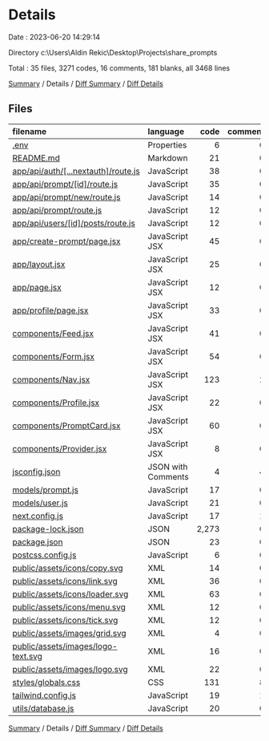 # Details

Date : 2023-06-20 14:29:14

Directory c:\\Users\\Aldin Rekic\\Desktop\\Projects\\share_prompts

Total : 35 files,  3271 codes, 16 comments, 181 blanks, all 3468 lines

[Summary](results.md) / Details / [Diff Summary](diff.md) / [Diff Details](diff-details.md)

## Files
| filename | language | code | comment | blank | total |
| :--- | :--- | ---: | ---: | ---: | ---: |
| [.env](/.env) | Properties | 6 | 0 | 1 | 7 |
| [README.md](/README.md) | Markdown | 21 | 0 | 14 | 35 |
| [app/api/auth/[...nextauth]/route.js](/app/api/auth/%5B...nextauth%5D/route.js) | JavaScript | 38 | 0 | 9 | 47 |
| [app/api/prompt/[id]/route.js](/app/api/prompt/%5Bid%5D/route.js) | JavaScript | 35 | 0 | 14 | 49 |
| [app/api/prompt/new/route.js](/app/api/prompt/new/route.js) | JavaScript | 14 | 0 | 5 | 19 |
| [app/api/prompt/route.js](/app/api/prompt/route.js) | JavaScript | 12 | 0 | 4 | 16 |
| [app/api/users/[id]/posts/route.js](/app/api/users/%5Bid%5D/posts/route.js) | JavaScript | 12 | 0 | 4 | 16 |
| [app/create-prompt/page.jsx](/app/create-prompt/page.jsx) | JavaScript JSX | 45 | 0 | 10 | 55 |
| [app/layout.jsx](/app/layout.jsx) | JavaScript JSX | 25 | 0 | 4 | 29 |
| [app/page.jsx](/app/page.jsx) | JavaScript JSX | 12 | 0 | 3 | 15 |
| [app/profile/page.jsx](/app/profile/page.jsx) | JavaScript JSX | 33 | 0 | 14 | 47 |
| [components/Feed.jsx](/components/Feed.jsx) | JavaScript JSX | 41 | 0 | 12 | 53 |
| [components/Form.jsx](/components/Form.jsx) | JavaScript JSX | 54 | 0 | 4 | 58 |
| [components/Nav.jsx](/components/Nav.jsx) | JavaScript JSX | 123 | 2 | 12 | 137 |
| [components/Profile.jsx](/components/Profile.jsx) | JavaScript JSX | 22 | 0 | 3 | 25 |
| [components/PromptCard.jsx](/components/PromptCard.jsx) | JavaScript JSX | 60 | 0 | 8 | 68 |
| [components/Provider.jsx](/components/Provider.jsx) | JavaScript JSX | 8 | 0 | 3 | 11 |
| [jsconfig.json](/jsconfig.json) | JSON with Comments | 4 | 4 | 0 | 8 |
| [models/prompt.js](/models/prompt.js) | JavaScript | 17 | 0 | 4 | 21 |
| [models/user.js](/models/user.js) | JavaScript | 21 | 0 | 6 | 27 |
| [next.config.js](/next.config.js) | JavaScript | 17 | 1 | 1 | 19 |
| [package-lock.json](/package-lock.json) | JSON | 2,273 | 0 | 1 | 2,274 |
| [package.json](/package.json) | JSON | 23 | 0 | 1 | 24 |
| [postcss.config.js](/postcss.config.js) | JavaScript | 6 | 0 | 1 | 7 |
| [public/assets/icons/copy.svg](/public/assets/icons/copy.svg) | XML | 14 | 0 | 0 | 14 |
| [public/assets/icons/link.svg](/public/assets/icons/link.svg) | XML | 36 | 0 | 1 | 37 |
| [public/assets/icons/loader.svg](/public/assets/icons/loader.svg) | XML | 63 | 0 | 1 | 64 |
| [public/assets/icons/menu.svg](/public/assets/icons/menu.svg) | XML | 12 | 0 | 0 | 12 |
| [public/assets/icons/tick.svg](/public/assets/icons/tick.svg) | XML | 12 | 0 | 0 | 12 |
| [public/assets/images/grid.svg](/public/assets/images/grid.svg) | XML | 4 | 0 | 1 | 5 |
| [public/assets/images/logo-text.svg](/public/assets/images/logo-text.svg) | XML | 16 | 0 | 2 | 18 |
| [public/assets/images/logo.svg](/public/assets/images/logo.svg) | XML | 22 | 0 | 2 | 24 |
| [styles/globals.css](/styles/globals.css) | CSS | 131 | 8 | 31 | 170 |
| [tailwind.config.js](/tailwind.config.js) | JavaScript | 19 | 1 | 1 | 21 |
| [utils/database.js](/utils/database.js) | JavaScript | 20 | 0 | 4 | 24 |

[Summary](results.md) / Details / [Diff Summary](diff.md) / [Diff Details](diff-details.md)